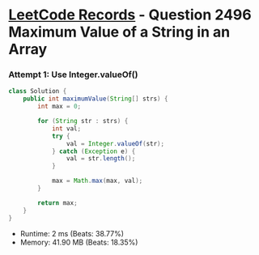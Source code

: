 # [LeetCode Records](../../README.md) - Question 2496 Maximum Value of a String in an Array

### Attempt 1: Use Integer.valueOf()
```java
class Solution {
    public int maximumValue(String[] strs) {
        int max = 0;

        for (String str : strs) {
            int val;
            try {
                val = Integer.valueOf(str);
            } catch (Exception e) {
                val = str.length();
            }

            max = Math.max(max, val);
        }

        return max;
    }
}
```
- Runtime: 2 ms (Beats: 38.77%)
- Memory: 41.90 MB (Beats: 18.35%)

<br>
